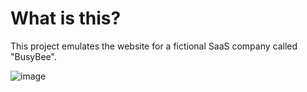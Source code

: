 # What is this?

This project emulates the website for a fictional SaaS company called "BusyBee".

![image](https://github.com/devkevbot/landing-page/assets/31908183/e603baae-a5dd-4c5c-a49c-7ea6b099ad9e)
